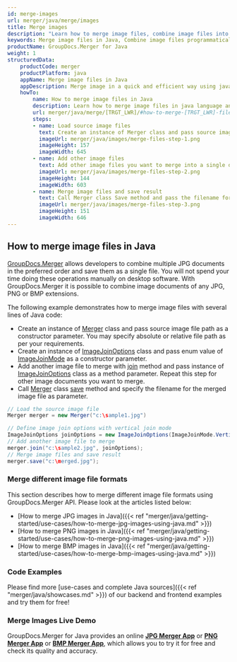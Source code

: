 ```yaml
---
id: merge-images
url: merger/java/merge/images
title: Merge images
description: "Learn how to merge image files, combine image files into one file programmatically in Java language using GroupDocs.Merger for Java library."
keywords: Merge image files in Java, Combine image files programmatically
productName: GroupDocs.Merger for Java
weight: 1
structuredData:
    productCode: merger
    productPlatform: java
    appName: Merge image files in Java
    appDescription: Merge image in a quick and efficient way using java language and GroupDocs.Merger for Java API, without the use of any third-party software like Microsoft or Open Office.
    howTo:
        name: How to merge image files in Java 
        description: Learn how to merge image files in java language and GroupDocs.Merger for Java API, without the use of any third-party software like Microsoft or Open Office.
        url: merger/java/merge/[TRGT_LWR]/#how-to-merge-[TRGT_LWR]-files-in-c
        steps:
        - name: Load source image files 
          text: Create an instance of Merger class and pass source image file path as a constructor parameter. You may specify absolute or relative file path as per your requirements. 
          imageUrl: merger/java/images/merge-files-step-1.png
          imageHeight: 157
          imageWidth: 645
        - name: Add other image files
          text: Add other image files you want to merge into a single document with Join method of Merger class.
          imageUrl: merger/java/images/merge-files-step-2.png
          imageHeight: 144
          imageWidth: 603
        - name: Merge image files and save result 
          text: Call Merger class Save method and pass the filename for the resultant image file as parameter.
          imageUrl: merger/java/images/merge-files-step-3.png
          imageHeight: 151
          imageWidth: 646
---
```


## How to merge image files in Java

[GroupDocs.Merger](https://products.groupdocs.com/merger/java) allows developers to combine multiple JPG documents in the preferred order and save them as a single file. You will not spend your time doing these operations manually on desktop software.
 With GroupDocs.Merger it is possible to combine image documents of any JPG, PNG or BMP extensions.

The following example demonstrates how to merge image files with several lines of Java code:

* Create an instance of [Merger](https://reference.groupdocs.com/merger/java/com.groupdocs.merger/Merger) class and pass source image file path as a constructor parameter. You may specify absolute or relative file path as per your requirements.
* Create an instance of [ImageJoinOptions](https://reference.groupdocs.com/merger/java/com.groupdocs.merger.domain.options/ImageJoinOptions) class and pass enum value of [ImageJoinMode](https://reference.groupdocs.com/merger/java/com.groupdocs.merger.domain.options/ImageJoinMode) as a constructor parameter.
* Add another image file to merge with [join](https://reference.groupdocs.com/merger/java/com.groupdocs.merger/Merger#join(java.io.InputStream)) method and pass instance of [ImageJoinOptions](https://reference.groupdocs.com/merger/java/com.groupdocs.merger.domain.options/ImageJoinOptions) class as a method parameter. Repeat this step for other image documents you want to merge.
* Call [Merger](https://reference.groupdocs.com/merger/java/com.groupdocs.merger/Merger) class [save](https://reference.groupdocs.com/merger/java/com.groupdocs.merger/Merger#save(java.io.OutputStream)) method and specify the filename for the merged image file as parameter.

```java
// Load the source image file
Merger merger = new Merger("c:\sample1.jpg")

// Define image join options with vertical join mode
ImageJoinOptions joinOptions = new ImageJoinOptions(ImageJoinMode.Vertical);
// Add another image file to merge
merger.join("c:\sample2.jpg", joinOptions);
// Merge image files and save result
merger.save("c:\merged.jpg");
```

### Merge different image file formats

This section describes how to merge different image file formats using GroupDocs.Merger API. Please look at the articles listed below:

* [How to merge JPG images in Java]({{< ref "merger/java/getting-started/use-cases/how-to-merge-jpg-images-using-java.md" >}})
* [How to merge PNG images in Java]({{< ref "merger/java/getting-started/use-cases/how-to-merge-png-images-using-java.md" >}})
* [How to merge BMP images in Java]({{< ref "merger/java/getting-started/use-cases/how-to-merge-bmp-images-using-java.md" >}})

### Code Examples

Please find more [use-cases and complete Java sources]({{< ref "merger/java/showcases.md" >}}) of our backend and frontend examples and try them for free!

### Merge Images Live Demo

GroupDocs.Merger for Java provides an online [**JPG Merger App**](https://products.groupdocs.app/merger/images/jpg) or  [**PNG Merger App**](https://products.groupdocs.app/merger/images/png) or  [**BMP Merger App**](https://products.groupdocs.app/merger/images/bmp), which allows you to try it for free and check its quality and accuracy.